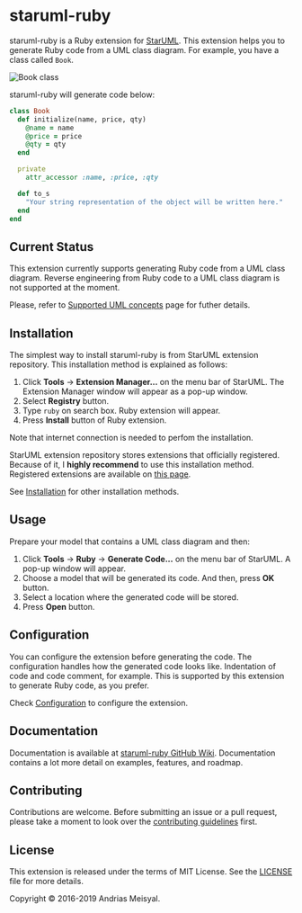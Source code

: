 # staruml-ruby

staruml-ruby is a Ruby extension for [StarUML][staruml]. This extension helps
you to generate Ruby code from a UML class diagram. For example, you have a
class called `Book`.

![Book class](https://res.cloudinary.com/daokp8cnd/image/upload/c_scale,w_155/v1540477871/staruml-ruby/book-class.png)

staruml-ruby will generate code below:

```ruby
class Book
  def initialize(name, price, qty)
    @name = name
    @price = price
    @qty = qty
  end

  private
    attr_accessor :name, :price, :qty

  def to_s
    "Your string representation of the object will be written here."
  end
end
```

## Current Status

This extension currently supports generating Ruby code from a UML class diagram.
Reverse engineering from Ruby code to a UML class diagram is not supported at
the moment.

Please, refer to [Supported UML concepts][umlconcept] page for futher details.

## Installation

The simplest way to install staruml-ruby is from StarUML extension repository.
This installation method is explained as follows:

1. Click **Tools** -> **Extension Manager...** on the menu bar of StarUML.
   The Extension Manager window will appear as a pop-up window.
2. Select **Registry** button.
3. Type `ruby` on search box. Ruby extension will appear.
4. Press **Install** button of Ruby extension.

Note that internet connection is needed to perfom the installation.

StarUML extension repository stores extensions that officially registered.
Because of it, I **highly recommend** to use this installation method.
Registered extensions are available on [this page][starumlextension].

See [Installation][installation] for other installation methods.

## Usage

Prepare your model that contains a UML class diagram and then:

1. Click **Tools** -> **Ruby** -> **Generate Code...** on the menu bar of
   StarUML. A pop-up window will appear.
2. Choose a model that will be generated its code. And then, press **OK**
   button.
3. Select a location where the generated code will be stored.
4. Press **Open** button.

## Configuration

You can configure the extension before generating the code. The configuration
handles how the generated code looks like. Indentation of code and code comment,
for example. This is supported by this extension to generate Ruby code, as
you prefer.

Check [Configuration][configuration] to configure the extension.

## Documentation

Documentation is available at [staruml-ruby GitHub Wiki][wiki]. Documentation
contains a lot more detail on examples, features, and roadmap.

## Contributing

Contributions are welcome. Before submitting an issue or a pull request, please
take a moment to look over the [contributing guidelines][contributing] first.

## License

This extension is released under the terms of MIT License. See the
[LICENSE][license] file for more details.

Copyright &copy; 2016-2019 Andrias Meisyal.



[staruml]: https://staruml.io
[umlconcept]:
https://github.com/meisyal/staruml-ruby/wiki/Supported-UML-Concepts
[starumlextension]: https://staruml.io/extensions
[installation]: https://github.com/meisyal/staruml-ruby/wiki/Installation
[configuration]: https://github.com/meisyal/staruml-ruby/wiki/Configuration
[wiki]: https://github.com/meisyal/staruml-ruby/wiki
[contributing]:
https://github.com/meisyal/staruml-ruby/blob/master/CONTRIBUTING.md
[LICENSE]: https://github.com/meisyal/staruml-ruby/blob/master/LICENSE

